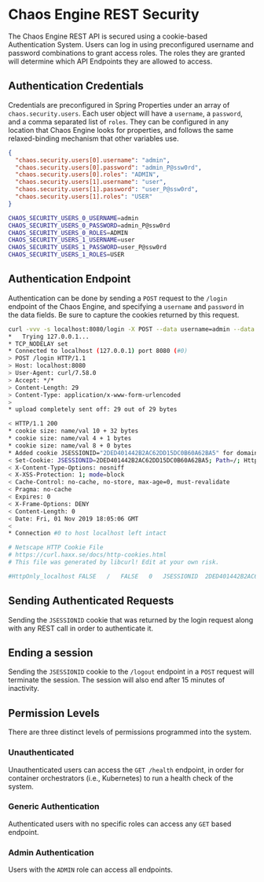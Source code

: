 # Chaos Engine REST Security

The Chaos Engine REST API is secured using a cookie-based Authentication System. Users can log in using preconfigured username and password combinations to grant access roles. The roles they are granted will determine which API Endpoints they are allowed to access.

## Authentication Credentials

Credentials are preconfigured in Spring Properties under an array of `chaos.security.users`. Each user object will have a `username`, a `password`, and a comma separated list of `roles`. They can be configured in any location that Chaos Engine looks for properties, and follows the same relaxed-binding mechanism that other variables use. 

```json tab="Vault"
{
  "chaos.security.users[0].username": "admin",
  "chaos.security.users[0].password": "admin_P@ssw0rd",
  "chaos.security.users[0].roles": "ADMIN",
  "chaos.security.users[1].username": "user",
  "chaos.security.users[1].password": "user_P@ssw0rd",
  "chaos.security.users[1].roles": "USER"
}
```

```bash tab="ENV Vars"
CHAOS_SECURITY_USERS_0_USERNAME=admin
CHAOS_SECURITY_USERS_0_PASSWORD=admin_P@ssw0rd
CHAOS_SECURITY_USERS_0_ROLES=ADMIN
CHAOS_SECURITY_USERS_1_USERNAME=user
CHAOS_SECURITY_USERS_1_PASSWORD=user_P@ssw0rd
CHAOS_SECURITY_USERS_1_ROLES=USER
```

## Authentication Endpoint

Authentication can be done by sending a `POST` request to the `/login` endpoint of the Chaos Engine, and specifying a `username` and `password` in the data fields. Be sure to capture the cookies returned by this request. 

 ```bash tab="Request"
curl -vvv -s localhost:8080/login -X POST --data username=admin --data password=admin -c /dev/stdout                
*   Trying 127.0.0.1...
* TCP_NODELAY set
* Connected to localhost (127.0.0.1) port 8080 (#0)
> POST /login HTTP/1.1
> Host: localhost:8080
> User-Agent: curl/7.58.0
> Accept: */*
> Content-Length: 29
> Content-Type: application/x-www-form-urlencoded
> 
* upload completely sent off: 29 out of 29 bytes
```

```bash tab="Response" hl_lines="1 5 6"
< HTTP/1.1 200 
* cookie size: name/val 10 + 32 bytes
* cookie size: name/val 4 + 1 bytes
* cookie size: name/val 8 + 0 bytes
* Added cookie JSESSIONID="2DED401442B2AC62DD15DC0B60A62BA5" for domain localhost, path /, expire 0
< Set-Cookie: JSESSIONID=2DED401442B2AC62DD15DC0B60A62BA5; Path=/; HttpOnly
< X-Content-Type-Options: nosniff
< X-XSS-Protection: 1; mode=block
< Cache-Control: no-cache, no-store, max-age=0, must-revalidate
< Pragma: no-cache
< Expires: 0
< X-Frame-Options: DENY
< Content-Length: 0
< Date: Fri, 01 Nov 2019 18:05:06 GMT
< 
* Connection #0 to host localhost left intact
```

```bash tab="Cookies" hl_lines="5"
# Netscape HTTP Cookie File
# https://curl.haxx.se/docs/http-cookies.html
# This file was generated by libcurl! Edit at your own risk.

#HttpOnly_localhost	FALSE	/	FALSE	0	JSESSIONID	2DED401442B2AC62DD15DC0B60A62BA5
```

## Sending Authenticated Requests

Sending the `JSESSIONID` cookie that was returned by the login request along with any REST call in order to authenticate it.

## Ending a session

Sending the `JSESSIONID` cookie to the `/logout` endpoint in a `POST` request will terminate the session. The session will also end after 15 minutes of inactivity.

## Permission Levels

There are three distinct levels of permissions programmed into the system.

### Unauthenticated

Unauthenticated users can access the `GET /health` endpoint, in order for container orchestrators (i.e., Kubernetes) to run a health check of the system.

### Generic Authentication

Authenticated users with no specific roles can access any `GET` based endpoint.

### Admin Authentication

Users with the `ADMIN` role can access all endpoints. 